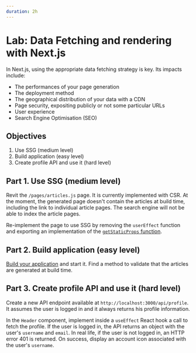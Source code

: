 ```yaml
---
duration: 2h
---
```


# Lab: Data Fetching and rendering with Next.js

In Next.js, using the appropriate data fetching strategy is key. Its impacts include:

- The performances of your page generation
- The deployment method
- The geographical distribution of your data with a CDN
- Page security, expositing publicly or not some particular URLs
- User experience
- Search Engine Optimisation (SEO)

## Objectives

1. Use SSG (medium level)
2. Build application (easy level)
3. Create profile API and use it (hard level)

## Part 1. Use SSG (medium level)

Revit the `/pages/articles.js` page. It is currently implemented with CSR. At the moment, the generated page doesn't contain the articles at build time, including the link to individual article pages. The search engine will not be able to index the article pages.

Re-implement the page to use SSG by removing the `userEffect` function and exporting an implementation of the [`getStaticProps` function](https://nextjs.org/docs/basic-features/data-fetching/get-static-props).

## Part 2. Build application (easy level)

[Build your application](https://nextjs.org/docs/deployment) and start it. Find a method to validate that the articles are generated at build time.

## Part 3. Create profile API and use it (hard level)

Create a new API endpoint available at `http://localhost:3000/api/profile`. It assumes the user is logged in and it always returns his profile information.

In the `Header` component, implement inside a `useEffect` React hook a call to fetch the profile. If the user is logged in, the API returns an object with the user's `username` and `email`. In real life, if the user is not logged in, an HTTP error 401 is returned. On success, display an account icon associated with the user's `username`.
